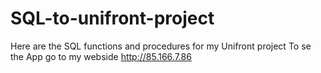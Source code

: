 # SQL-to-unifront-project
Here are the SQL functions and procedures for my Unifront project
To se the App go to my webside http://85.166.7.86

